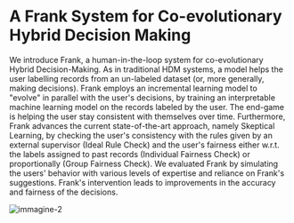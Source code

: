 # A Frank System for Co-evolutionary Hybrid Decision Making
We introduce Frank, a human-in-the-loop system for co-evolutionary Hybrid Decision-Making. As in traditional HDM systems, a model helps the user labelling records from an un-labeled dataset (or, more generally, making decisions).
Frank employs an incremental learning model to "evolve" in parallel with the user's decisions, by training an interpretable machine learning model on the records labeled by the user. The end-game is helping the user stay consistent with themselves over time.
Furthermore, Frank advances the current state-of-the-art approach, namely Skeptical Learning, by checking the user's consistency with the rules given by an external supervisor (Ideal Rule Check) and the user's fairness either w.r.t. the labels assigned to past records (Individual Fairness Check) or proportionally (Group Fairness Check).
We evaluated Frank by simulating the users' behavior with various levels of expertise and reliance on Frank's suggestions. Frank's intervention leads to improvements in the accuracy and fairness of the decisions. 

![immagine-2](https://github.com/FedericoMz/Frank/assets/80719913/4713ade4-57aa-4b1b-b114-a098bf537098)
